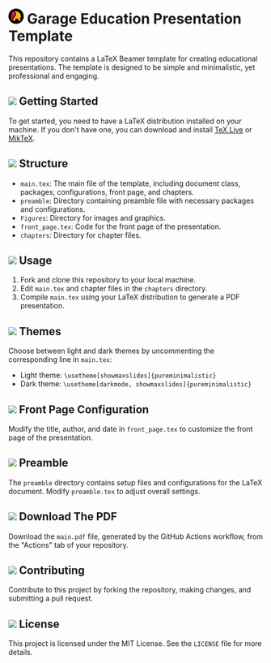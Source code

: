 # <img src="./logos/header_logo.png" width="30" height="30"/> Garage Education Presentation Template

This repository contains a LaTeX Beamer template for creating educational presentations. The template is designed to be simple and minimalistic, yet professional and engaging.

## <img src="https://img.icons8.com/color/30/000000/open-book.png"/> Getting Started

To get started, you need to have a LaTeX distribution installed on your machine. If you don't have one, you can download and install [TeX Live](https://www.tug.org/texlive/) or [MikTeX](https://miktex.org/).

## <img src="https://img.icons8.com/color/30/000000/open-book.png"/> Structure


- `main.tex`: The main file of the template, including document class, packages, configurations, front page, and chapters.
- `preamble`: Directory containing preamble file with necessary packages and configurations.
- `Figures`: Directory for images and graphics.
- `front_page.tex`: Code for the front page of the presentation.
- `chapters`: Directory for chapter files.

## <img src="https://img.icons8.com/color/30/000000/play.png"/> Usage

1. Fork and clone this repository to your local machine.
2. Edit `main.tex` and chapter files in the `chapters` directory.
3. Compile `main.tex` using your LaTeX distribution to generate a PDF presentation.

## <img src="https://img.icons8.com/color/30/000000/circled-menu.png"/> Themes

Choose between light and dark themes by uncommenting the corresponding line in `main.tex`:
- Light theme: `\usetheme[showmaxslides]{pureminimalistic}`
- Dark theme: `\usetheme[darkmode, showmaxslides]{pureminimalistic}`

## <img src="https://img.icons8.com/color/30/000000/presentation.png"/> Front Page Configuration

Modify the title, author, and date in `front_page.tex` to customize the front page of the presentation.

## <img src="https://img.icons8.com/color/30/000000/stack-of-photos.png"/> Preamble

The `preamble` directory contains setup files and configurations for the LaTeX document. Modify `preamble.tex` to adjust overall settings.

## <img src="https://img.icons8.com/color/30/000000/download.png"/> Download The PDF

Download the `main.pdf` file, generated by the GitHub Actions workflow, from the "Actions" tab of your repository.

## <img src="https://img.icons8.com/color/30/000000/code-fork.png"/> Contributing

Contribute to this project by forking the repository, making changes, and submitting a pull request.

## <img src="https://img.icons8.com/color/30/000000/copyright.png"/> License

This project is licensed under the MIT License. See the `LICENSE` file for more details.
